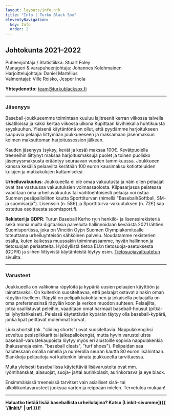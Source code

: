 ```yaml
---
layout: layouts/info.njk
title: "Info | Turku Black Sox"
eleventyNavigation:
  key: Info
  order: 2
---
```


## Johtokunta 2021–2022

Puheenjohtaja / Statistiikka: Stuart Foley  
Manageri & varapuheenjohtaja: Johannes Kolehmainen  
Harjoittelujohtaja: Daniel Martélius  
Valmentajat: Ville Roisko, Jesper Inola  

**Yhteydenotto:** team@turkublacksox.fi

* * *

### Jäsenyys

Baseball-joukkueemme toimintaan kuuluu lajitreenit kerran viikossa talvella sisätiloissa ja kaksi kertaa viikossa ulkona Kupittaan kivihiekalla huhtikuusta syyskuuhun. Yleisenä käytäntönä on ollut, että pyydämme harjoitukseen saapuvia pelaajia liittymään joukkueeseen ja maksamaan jäsenmaksun kolmen maksuttoman harjoitussession jälkeen.

Kauden jäsenyys (syksy, kevät ja kesä) maksaa 100€. Kevätpuolella treeneihin liittynyt maksaa harjoitusmaksuja puolet ja toinen puolisko jäsenyysmaksusta erääntyy seuraavan vuoden tammikuussa. Joukkueen kanssa kesällä pelaavilta kerätään 100 euron kausimaksu kotiotteluiden kulujen ja matkakulujen kattamiseksi.

**Urheiluvakuutus**: Joukkueella ei ole omaa vakuutusta ja näin ollen pelaajat ovat itse vastuussa vakuutuksien voimassaolosta. Kilpasarjassa pelatessa vaaditaan oma urheiluvakuutus tai vaihtoehtoisesti pelaaja voi ostaa Suomen pesäpalloliiton kautta Sporttiturvan (nimellä "Baseball/Softball, SM- ja suomisarja"). Lisenssin (n. 58€) ja Sporttiturva-vakuutuksen (n. 72€) saa ostettua osoitteesta suomisport.fi.

**Rekisteri ja GDPR**: Turun Baseball Kerho ry:n henkilö- ja lisenssirekisteriä sekä monia muita digitaalisia palveluita hallinnoidaan keväästä 2021 lähtien Suomisportissa, joka on Vincitin Oyj:n Suomen Olympiakomitealle toteuttama urheiluyhteisön sähköinen palvelu. Noudatamme rekisterien osalta, kuten kaikessa muussakin toiminnassamme, hyvän hallinnon ja tietosuojan periaatteita. Hyödyllistä tietoa EU:n tietosuoja-asetuksesta (GDPR) ja siihen liittyvistä käytänteistä löytyy esim. [Tietosuojavaltuutetun](https://tietosuoja.fi/yksityishenkilot) sivuilta.

* * *

### Varusteet

Joukkueella on valikoima räpylöitä ja kypäriä uusien pelaajien käyttöön ja lainattavaksi. On kuitenkin suositeltavaa, että pelaajat ostavat ainakin oman räpylän itselleen. Räpylä on pelipaikkakohtainen ja jokaisella pelaajalla on oma preferenssinsä räpylän koon ja verkon muodon suhteen. Pelaajilta, jotka osallistuvat peleihin, vaaditaan omat harmaat baseball-housut (pitkä- tai lyhytlahkeiset). Peleissä käytettävän kypärän täytyy olla baseball-kypärä, jonka lipat peittävät molemmat korvat.

Liukushortsit (nk. "sliding shorts") ovat suositeltavia. Nappulakengiksi soveltuu pesispiikkarit tai jalkapallokengät, mutta hyvin varustelluista baseball-varustekaupoista löytyy myös eri alustoille sopivia nappulakenkiä (hakusanoja esim. "baseball cleats", "turf shoes"). Pelipaidan saa halutessaan omalla nimellä ja numerolla seuran kautta 80 euron lisähintaan. Blankkoja pelipaitoja voi kuitenkin lainata joukkueelta tarvittaessa.

Muita yleisesti baseballissa käytettäviä lisävarusteita ovat mm. lyöntihanskat, alasuojat, suoja- ja/tai aurinkolasit, aurinkorasva ja eye black.

Ensimmäisissä treeneissä tarvitset vain asialliset sisä- tai ulkoliikuntavarusteet juoksua varten ja reippaan mielen. Tervetuloa mukaan!

* * *

**Haluatko tietää lisää baseballista urheilulajina? Katso [Linkit-sivumme]({{ '/linkit/' | url }})!**
